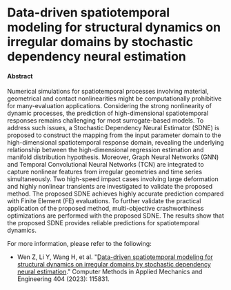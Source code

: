 

# Data-driven spatiotemporal modeling for structural dynamics on irregular domains by stochastic dependency neural estimation

#### Abstract
Numerical simulations for spatiotemporal processes involving material, geometrical and contact nonlinearities might be computationally prohibitive for many-evaluation applications. Considering the strong nonlinearity of dynamic processes, the prediction of high-dimensional spatiotemporal responses remains challenging for most surrogate-based models. To address such issues, a Stochastic Dependency Neural Estimator (SDNE) is proposed to construct the mapping from the input parameter domain to the high-dimensional spatiotemporal response domain, revealing the underlying relationship between the high-dimensional regression estimation and manifold distribution hypothesis. Moreover, Graph Neural Networks (GNN) and Temporal Convolutional Neural Networks (TCN) are integrated to capture nonlinear features from irregular geometries and time series simultaneously. Two high-speed impact cases involving large deformation and highly nonlinear transients are investigated to validate the proposed method. The proposed SDNE achieves highly accurate prediction compared with Finite Element (FE) evaluations. To further validate the practical application of the proposed method, multi-objective crashworthiness optimizations are performed with the proposed SDNE. The results show that the proposed SDNE provides reliable predictions for spatiotemporal dynamics.

For more information, please refer to the following:

  - Wen Z, Li Y, Wang H, et al. "[Data-driven spatiotemporal modeling for structural dynamics on irregular domains by stochastic dependency neural estimation](https://www.sciencedirect.com/science/article/pii/S0045782522007873)." Computer Methods in Applied Mechanics and Engineering 404 (2023): 115831.